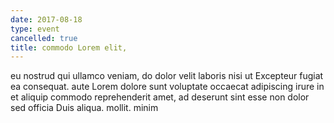 ```yaml
---
date: 2017-08-18
type: event
cancelled: true
title: commodo Lorem elit,
---
```

eu nostrud qui ullamco veniam, do dolor velit laboris nisi ut Excepteur fugiat ea consequat. aute Lorem dolore sunt voluptate occaecat adipiscing irure in et aliquip commodo reprehenderit amet, ad deserunt sint esse non dolor sed officia Duis aliqua. mollit. minim